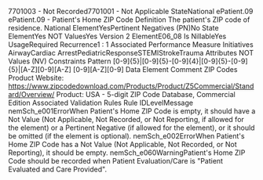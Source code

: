 

7701003 - Not Recorded7701001 - Not Applicable
StateNational
ePatient.09
ePatient.09 - Patient's Home ZIP Code
Definition
The patient's ZIP code of residence.
National ElementYesPertinent Negatives (PN)No
State ElementYes
NOT ValuesYes
Version 2 ElementE06_08
Is NillableYes
UsageRequired
Recurrence1 : 1
Associated Performance Measure Initiatives
AirwayCardiac ArrestPediatricResponseSTEMIStrokeTrauma
Attributes
NOT Values (NV)
Constraints
Pattern
[0-9]{5}|[0-9]{5}-[0-9]{4}|[0-9]{5}-[0-9]{5}|[A-Z][0-9][A-Z] [0-9][A-Z][0-9]
Data Element Comment
ZIP Codes Product Website:  https://www.zipcodedownload.com/Products/Product/Z5Commercial/Standard/Overview/
Product: USA - 5-digit ZIP Code Database, Commercial Edition
Associated Validation Rules
Rule IDLevelMessage
nemSch_e001ErrorWhen Patient's Home ZIP Code is empty, it should have a Not Value (Not Applicable, Not
Recorded, or Not Reporting, if allowed for the element) or a Pertinent Negative (if allowed for the
element), or it should be omitted (if the element is optional).
nemSch_e002ErrorWhen Patient's Home ZIP Code has a Not Value (Not Applicable, Not Recorded, or Not
Reporting), it should be empty.
nemSch_e060WarningPatient's Home ZIP Code should be recorded when Patient Evaluation/Care is "Patient Evaluated
and Care Provided".